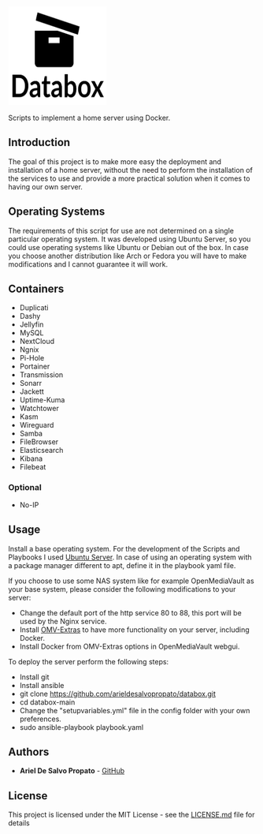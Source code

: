 <img src="https://github.com/arieldesalvopropato/databox/blob/main/Databox-logos_black.png" width="200" height="200">

Scripts to implement a home server using Docker.

## Introduction

The goal of this project is to make more easy the deployment and installation of a home server, without the need to perform the installation of the services to use and provide a more practical solution when it comes to having our own server.

## Operating Systems

The requirements of this script for use are not determined on a single particular operating system. It was developed using Ubuntu Server, so you could use operating systems like Ubuntu or Debian out of the box. In case you choose another distribution like Arch or Fedora you will have to make modifications and I cannot guarantee it will work.

## Containers

* Duplicati
* Dashy
* Jellyfin
* MySQL
* NextCloud
* Ngnix
* Pi-Hole
* Portainer
* Transmission
* Sonarr
* Jackett
* Uptime-Kuma
* Watchtower
* Kasm
* Wireguard
* Samba
* FileBrowser
* Elasticsearch
* Kibana
* Filebeat

### Optional
* No-IP

## Usage
Install a base operating system. For the development of the Scripts and Playbooks I used [Ubuntu Server](https://ubuntu.com/download/server). In case of using an operating system with a package manager different to apt, define it in the playbook yaml file.

If you choose to use some NAS system like for example OpenMediaVault as your base system, please consider the following modifications to your server:
* Change the default port of the http service 80 to 88, this port will be used by the Nginx service.
* Install [OMV-Extras](https://wiki.omv-extras.org/) to have more functionality on your server, including Docker.
* Install Docker from OMV-Extras options in OpenMediaVault webgui.

To deploy the server perform the following steps:
* Install git
* Install ansible
* git clone https://github.com/arieldesalvopropato/databox.git
* cd databox-main
* Change the "setupvariables.yml" file in the config folder with your own preferences.
* sudo ansible-playbook playbook.yaml

## Authors

* **Ariel De Salvo Propato** - [GitHub](https://github.com/arieldesalvopropato)

## License

This project is licensed under the MIT License - see the [LICENSE.md](LICENSE.md) file for details
